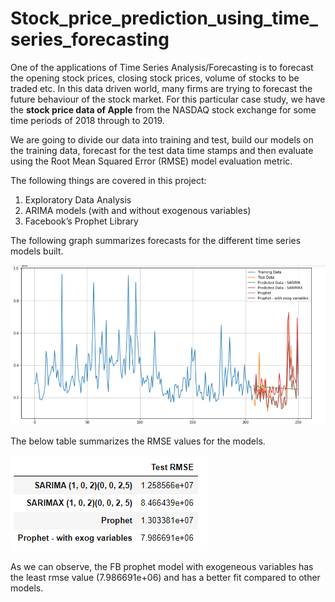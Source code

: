 # Stock_price_prediction_using_time_series_forecasting

One of the applications of Time Series Analysis/Forecasting is to forecast the opening stock prices, closing stock prices, volume of stocks to be traded etc. In this data driven world, many firms are trying to forecast the future behaviour of the stock market. For this particular case study, we have the **stock price data of Apple** from the NASDAQ stock exchange for some time periods of 2018 through to 2019. 

We are going to divide our data into training and test, build our models on the training data, forecast for the test data time stamps and then evaluate using the Root Mean Squared Error (RMSE) model evaluation metric.

The following things are covered in this project:
1. Exploratory Data Analysis
2. ARIMA models (with and without exogenous variables)
3. Facebook’s Prophet Library

The following graph summarizes forecasts for the different time series models built.

![](images/Capture1.PNG)

The below table summarizes the RMSE values for the models.

![](images/Capture_3.PNG)

As we can observe, the FB prophet model with exogeneous variables has the least rmse value (7.986691e+06) and has a better fit compared to other models.
